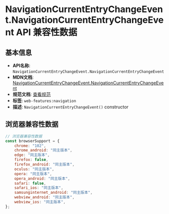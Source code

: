 # NavigationCurrentEntryChangeEvent.NavigationCurrentEntryChangeEvent API 兼容性数据

## 基本信息

- **API名称**: `NavigationCurrentEntryChangeEvent.NavigationCurrentEntryChangeEvent`
- **MDN文档**: [NavigationCurrentEntryChangeEvent.NavigationCurrentEntryChangeEvent](https://developer.mozilla.org/docs/Web/API/NavigationCurrentEntryChangeEvent/NavigationCurrentEntryChangeEvent)
- **规范文档**: [查看规范](https://html.spec.whatwg.org/multipage/nav-history-apis.html#the-navigationcurrententrychangeevent-interface)
- **标签**: `web-features:navigation`
- **描述**: `NavigationCurrentEntryChangeEvent()` constructor

## 浏览器兼容性数据

```javascript
// 浏览器兼容性数据
const browserSupport = {
    chrome: "102",
    chrome_android: "同主版本",
    edge: "同主版本",
    firefox: false,
    firefox_android: "同主版本",
    oculus: "同主版本",
    opera: "同主版本",
    opera_android: "同主版本",
    safari: false,
    safari_ios: "同主版本",
    samsunginternet_android: "同主版本",
    webview_android: "同主版本",
    webview_ios: "同主版本",
};

```

